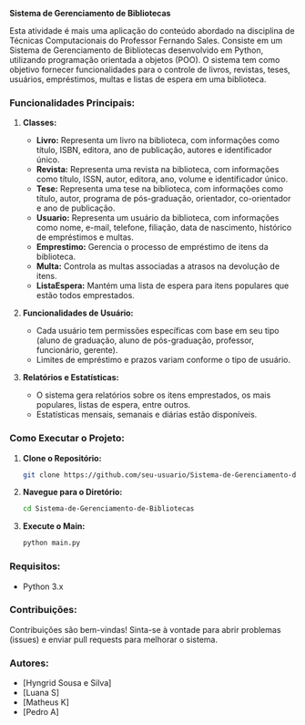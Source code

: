 **Sistema de Gerenciamento de Bibliotecas**

Esta atividade é mais uma aplicação do conteúdo abordado na disciplina de Técnicas Computacionais do Professor Fernando Sales. Consiste em um Sistema de Gerenciamento de Bibliotecas desenvolvido em Python, utilizando programação orientada a objetos (POO). O sistema tem como objetivo fornecer funcionalidades para o controle de livros, revistas, teses, usuários, empréstimos, multas e listas de espera em uma biblioteca.

### Funcionalidades Principais:

1. **Classes:**
   - **Livro:** Representa um livro na biblioteca, com informações como título, ISBN, editora, ano de publicação, autores e identificador único.
   - **Revista:** Representa uma revista na biblioteca, com informações como título, ISSN, autor, editora, ano, volume e identificador único.
   - **Tese:** Representa uma tese na biblioteca, com informações como título, autor, programa de pós-graduação, orientador, co-orientador e ano de publicação.
   - **Usuario:** Representa um usuário da biblioteca, com informações como nome, e-mail, telefone, filiação, data de nascimento, histórico de empréstimos e multas.
   - **Emprestimo:** Gerencia o processo de empréstimo de itens da biblioteca.
   - **Multa:** Controla as multas associadas a atrasos na devolução de itens.
   - **ListaEspera:** Mantém uma lista de espera para itens populares que estão todos emprestados.

2. **Funcionalidades de Usuário:**
   - Cada usuário tem permissões específicas com base em seu tipo (aluno de graduação, aluno de pós-graduação, professor, funcionário, gerente).
   - Limites de empréstimo e prazos variam conforme o tipo de usuário.

3. **Relatórios e Estatísticas:**
   - O sistema gera relatórios sobre os itens emprestados, os mais populares, listas de espera, entre outros.
   - Estatísticas mensais, semanais e diárias estão disponíveis.

### Como Executar o Projeto:

1. **Clone o Repositório:**
   ```bash
   git clone https://github.com/seu-usuario/Sistema-de-Gerenciamento-de-Bibliotecas.git
   ```

2. **Navegue para o Diretório:**
   ```bash
   cd Sistema-de-Gerenciamento-de-Bibliotecas
   ```

3. **Execute o Main:**
   ```bash
   python main.py
   ```

### Requisitos:

- Python 3.x

### Contribuições:

Contribuições são bem-vindas! Sinta-se à vontade para abrir problemas (issues) e enviar pull requests para melhorar o sistema.

### Autores:

- [Hyngrid Sousa e Silva]
- [Luana S]
- [Matheus K]
- [Pedro A]

